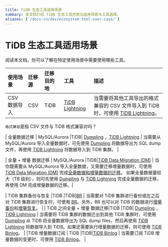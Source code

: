 ```yaml
---
title: TiDB 生态工具适用场景
summary: 本文档介绍 TiDB 生态工具的常见适用场景与工具选择。
aliases: ['/docs-cn/dev/ecosystem-tool-user-case/']
---
```


# TiDB 生态工具适用场景

阅读本文档，你可以了解在特定使用场景中需要使用哪些工具。

| 使用场景 |迁移源|迁移目的地| 工具 | 描述 | 
|:---|:---|:---|:---|:---|
|CSV 数据导入  |CSV|TiDB| [TiDB Lightning](/tidb-lightning/migrate-from-csv-using-tidb-lightning.md) |当需要将其他工具导出的格式兼容的 CSV 文件导入到 TiDB 时，可使用 [TiDB Lightning](/tidb-lightning/migrate-from-csv-using-tidb-lightning.md)。 |  
`格式兼容`是指 CSV 文件与 TiDB 格式兼容对吗？

| 全量数据迁移  | MySQL/Aurora |TiDB|  [Dumpling](/dumpling-overview.md) ，[TiDB Lightning](/tidb-lightning/tidb-lightning-overview.md) | 当需要从 MySQL/Aurora 导入全量数据时，可先使用 [Dumpling](/dumpling-overview.md) 将数据导出为 SQL dump 文件，再使用 [TiDB Lightning](/tidb-lightning/tidb-lightning-overview.md) 将数据导入到 TiDB 集群。 | 

| 全量 + 增量 数据迁移 | MySQL/Aurora |TiDB|[TiDB Data Migration (DM)](https://docs.pingcap.com/zh/tidb-data-migration/v2.0/overview)  | 当你既需要从 MySQL/Aurora 导入全量数据，又需要迁移增量数据时，可使用 [TiDB Data Migration (DM)](https://docs.pingcap.com/zh/tidb-data-migration/v2.0/overview) 完成[全量数据和增量数据的迁移](https://docs.pingcap.com/zh/tidb-data-migration/v2.0/migrate-from-mysql-aurora)。 如果全量数据量较大（TB 级别），则可先使用 [Dumpling](/dumpling-overview.md) 与 [TiDB Lightning](/tidb-lightning/tidb-lightning-overview.md) 完成全量数据的迁移，再使用 DM 完成增量数据的迁移。| 

| TiDB 集群备份与恢复 |TiDB |TiDB|[BR](/br/backup-and-restore-tool.md)  | 当需要对 TiDB 集群进行备份或在之后对 TiDB 集群进行恢复时，可使用 [BR](/br/backup-and-restore-tool.md)。另外，BR 也可以对 TiDB 的数据进行[增量备份](/br/use-br-command-line-tool.md#增量备份)和[增量恢复](/br/use-br-command-line-tool.md#增量恢复)。 | 
| TiDB 之间全量 + 增量 数据迁移|TiDB |TiDB| [Dumpling](/dumpling-overview.md) ，[TiDB Lightning](/tidb-lightning/tidb-lightning-overview.md) | 当需要将 TiDB 集群的数据迁出到其他 TiDB 集群时，可使用 [Dumpling](/dumpling-overview.md) 从 TiDB 将全量数据导出为 SQL dump files，然后再使用 [TiDB Lightning](/tidb-lightning/tidb-lightning-overview.md) 将数据导入到 TiDB。如果还需要执行增量数据的迁移，则可使用 [TiDB Binlog](/tidb-binlog/tidb-binlog-overview.md)。 | 
|TiDB 增量数据订阅  | TiDB |TiDB|[TiDB Binlog](/tidb-binlog/binlog-consumer-client.md) | 当需要订阅 TiDB 增量数据的变更时，可使用 [TiDB Binlog](/tidb-binlog/binlog-consumer-client.md)。 | 